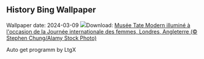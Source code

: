 ## History Bing Wallpaper
Wallpaper date: 2024-03-09
![](https://www.bing.com/th?id=OHR.TateLightUp_FR-CA0620263799_UHD.jpg&w=1000)Download: [Musée Tate Modern illuminé à l'occasion de la Journée internationale des femmes, Londres, Angleterre (© Stephen Chung/Alamy Stock Photo)](https://www.bing.com/th?id=OHR.TateLightUp_FR-CA0620263799_UHD.jpg)

Auto get programm by LtgX
